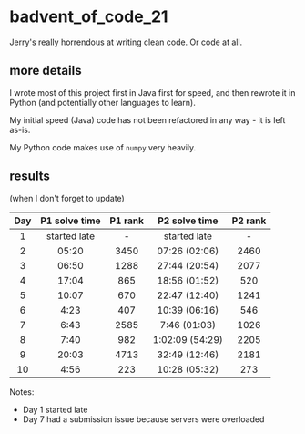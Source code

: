 # badvent_of_code_21

Jerry's really horrendous at writing clean code. Or code at all.



## more details
I wrote most of this project first in Java first for speed, and then rewrote it in Python (and potentially other languages to learn). 

My initial speed (Java) code has not been refactored in any way - it is left as-is. 

My Python code makes use of `numpy` very heavily. 

## results 
(when I don't forget to update)

| Day | P1 solve time | P1 rank |  P2 solve time  | P2 rank |
|:---:|:-------------:|:-------:|:---------------:|:-------:|
|  1  | started late  |    -    |  started late   |    -    |
|  2  |     05:20     |  3450   |  07:26 (02:06)  |  2460   |
|  3  |     06:50     |  1288   |  27:44 (20:54)  |  2077   |
|  4  |     17:04     |   865   |  18:56 (01:52)  |   520   |
|  5  |     10:07     |   670   |  22:47 (12:40)  |  1241   |
|  6  |     4:23      |   407   |  10:39 (06:16)  |   546   |
|  7  |     6:43      |  2585   |  7:46 (01:03)   |  1026   |
|  8  |     7:40      |   982   | 1:02:09 (54:29) |  2205   |
|  9  |     20:03     |  4713   |  32:49 (12:46)  |  2181   |
| 10  |     4:56      |   223   |  10:28 (05:32)  |   273   |

Notes: 

- Day 1 started late
- Day 7 had a submission issue because servers were overloaded